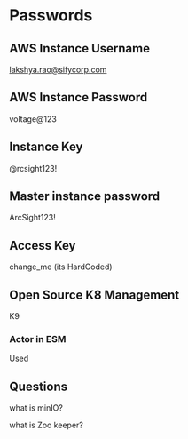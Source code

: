 # Passwords

## AWS Instance Username

lakshya.rao@sifycorp.com

## AWS Instance Password

voltage@123

## Instance Key

@rcsight123!

## Master instance password

ArcSight123!

## Access Key

change_me (its HardCoded)

## Open Source K8 Management

K9

### Actor in ESM

Used

## Questions

what is minIO?

what is Zoo keeper?